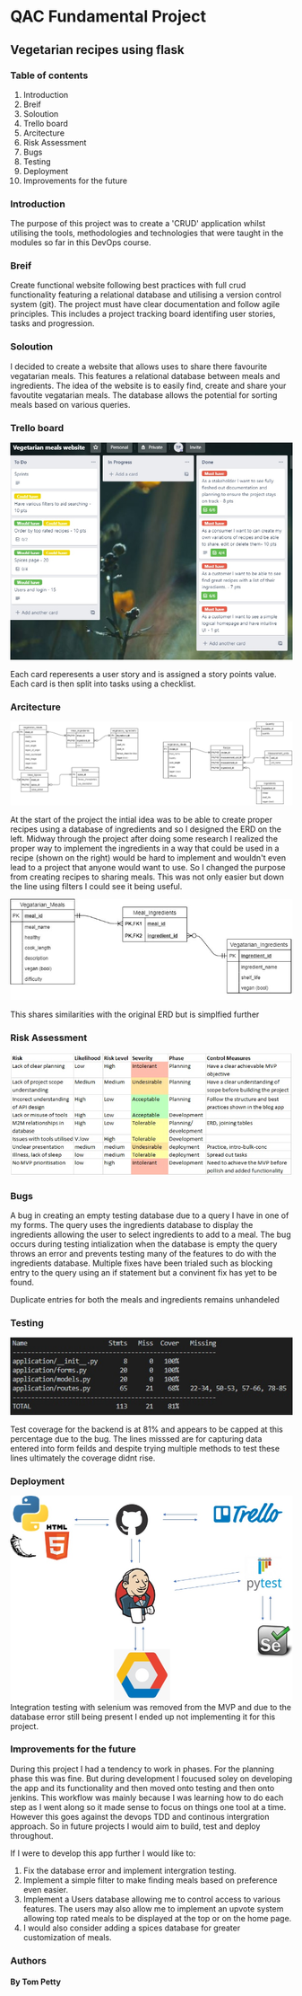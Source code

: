 # QAC Fundamental Project

## Vegetarian recipes using flask

### Table of contents
1. Introduction
1. Breif
1. Soloution
1. Trello board
1. Arcitecture
1. Risk Assessment
1. Bugs
1. Testing
1. Deployment
1. Improvements for the future

### Introduction
The purpose of this project was to create a 'CRUD' application whilst utilising the tools, methodologies and technologies that were taught in the modules so far in this DevOps course.

### Breif
Create functional website following best practices with full crud functionality featuring a relational database and utilising a version control system (git). The project must have clear documentation and follow agile principles. This includes a project tracking board identifing user stories, tasks and progression. 

### Soloution
I decided to create a website that allows uses to share there favourite vegatarian meals. This features a relational database between meals and ingredients. The idea of the website is to easily find, create and share your favoutite vegatarian meals. The database allows the potential for sorting meals based on various queries.

### Trello board
![](images/Trello.jpg)

Each card reperesents a user story and is assigned a story points value. Each card is then split into tasks using a checklist.

### Arcitecture
![](images/ERD-Planning.jpg)

At the start of the project the intial idea was to be able to create proper recipes using a database of ingredients and so I designed the ERD on the left. Midway through the project after doing some research I realized the proper way to implement the ingredients in a way that could be used in a recipe (shown on the right) would be hard to implement and wouldn't even lead to a project that anyone would want to use. So I changed the purpose from creating recipes to sharing meals. This was not only easier but down the line using filters I could see it being useful.

![](images/ERD-Final.jpg)

This shares similarities with the original ERD but is simplfied further

### Risk Assessment
![](images/RiskAssessment.jpg)

### Bugs 
A bug in creating an empty testing database due to a query I have in one of my forms. The query uses the ingredients database to display the ingredients allowing the user to select ingredients to add to a meal. The bug occurs during testing intialization when the database is empty the query throws an error and prevents testing many of the features to do with the ingredients database. Multiple fixes have been trialed such as blocking entry to the query using an if statement but a convinent fix has yet to be found. 

Duplicate entries for both the meals and ingredients remains unhandeled

### Testing
![](images/Coverage.jpg)

Test coverage for the backend is at 81% and appears to be capped at this percentage due to the bug. The lines misssed are for capturing data entered into form feilds and despite trying multiple methods to test these lines ultimately the coverage didnt rise.

### Deployment

![](images/CI_CD_pipeline.jpg)
Integration testing with selenium was removed from the MVP and due to the database error still being present I ended up not implementing it for this project.

### Improvements for the future
During this project I had a tendency to work in phases. For the planning phase this was fine. But during development I foucused soley on developing the app and its functionality and then moved onto testing and then onto jenkins. This workflow was mainly because I was learning how to do each step as I went along so it made sense to focus on things one tool at a time. However this goes against the devops TDD and continous intergration approach. So in future projects I would aim to build, test and deploy throughout. 

If I were to develop this app further I would like to:
1. Fix the database error and implement intergration testing.
1. Implement a simple filter to make finding meals based on preference even easier. 
1. Implement a Users database allowing me to control access to various features. The users may also allow me to implement an upvote system allowing top rated meals to be displayed at the top or on the home page. 
1. I would also consider adding a spices database for greater customization of meals. 

### Authors
#### By Tom Petty
